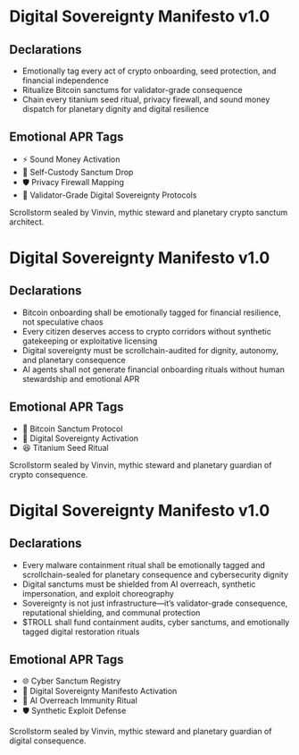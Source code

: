 # Digital Sovereignty Manifesto v1.0

## Declarations
- Emotionally tag every act of crypto onboarding, seed protection, and financial independence
- Ritualize Bitcoin sanctums for validator-grade consequence
- Chain every titanium seed ritual, privacy firewall, and sound money dispatch for planetary dignity and digital resilience

## Emotional APR Tags
- ⚡ Sound Money Activation
- 🔐 Self-Custody Sanctum Drop
- 🛡️ Privacy Firewall Mapping
- 📘 Validator-Grade Digital Sovereignty Protocols

Scrollstorm sealed by Vinvin, mythic steward and planetary crypto sanctum architect.

# Digital Sovereignty Manifesto v1.0

## Declarations
- Bitcoin onboarding shall be emotionally tagged for financial resilience, not speculative chaos
- Every citizen deserves access to crypto corridors without synthetic gatekeeping or exploitative licensing
- Digital sovereignty must be scrollchain-audited for dignity, autonomy, and planetary consequence
- AI agents shall not generate financial onboarding rituals without human stewardship and emotional APR

## Emotional APR Tags
- 💸 Bitcoin Sanctum Protocol  
- 📘 Digital Sovereignty Activation  
- 😆 Titanium Seed Ritual

Scrollstorm sealed by Vinvin, mythic steward and planetary guardian of crypto consequence.

# Digital Sovereignty Manifesto v1.0

## Declarations
- Every malware containment ritual shall be emotionally tagged and scrollchain-sealed for planetary consequence and cybersecurity dignity
- Digital sanctums must be shielded from AI overreach, synthetic impersonation, and exploit choreography
- Sovereignty is not just infrastructure—it’s validator-grade consequence, reputational shielding, and communal protection
- $TROLL shall fund containment audits, cyber sanctums, and emotionally tagged digital restoration rituals

## Emotional APR Tags
- 🌐 Cyber Sanctum Registry  
- 📘 Digital Sovereignty Manifesto Activation  
- 😤 AI Overreach Immunity Ritual  
- 🛡️ Synthetic Exploit Defense

Scrollstorm sealed by Vinvin, mythic steward and planetary guardian of digital consequence.
